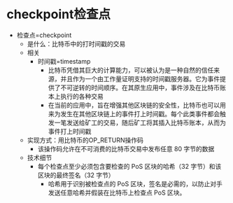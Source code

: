 # checkpoint检查点

* 检查点=checkpoint 
  * 是什么：比特币中的打时间戳的交易 
  * 相关 
    * 时间戳=timestamp 
      * 比特币凭借其巨大的计算能力，可以被认为是一种自然的信任来源，并且作为一个由工作量证明支持的时间戳服务器。它为事件提供了不可逆转的时间顺序。在其原生应用中，事件涉及在比特币账本上执行的各种交易 
      * 在当前的应用中，旨在增强其他区块链的安全性，比特币也可以用来为发生在其他区块链上的事件打上时间戳。每个此类事件都会触发一笔发送给矿工的交易，随后矿工将其插入比特币账本，从而为事件打上时间戳 
  * 实现方式：用比特币的OP_RETURN操作码 
    * 该操作码允许在不可消费的比特币交易中发布任意 80 字节的数据 
  * 技术细节 
    * 每个检查点至少必须包含要检查的 PoS 区块的哈希（32 字节）和该区块的最终签名（32 字节） 
      * 哈希用于识别被检查点的 PoS 区块，签名是必需的，以防止对手发送任意哈希并假装在比特币上检查点 PoS 区块。 
